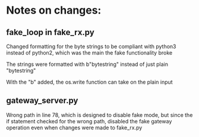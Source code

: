# Notes on changes:
## fake_loop in fake_rx.py
Changed formatting for the byte strings to be compliant with python3 instead of python2, which was the main the fake functionality broke

The strings were formatted with b"bytestring" instead of just plain "bytestring"

With the "b" added, the os.write function can take on the plain input

## gateway_server.py
Wrong path in line 78, which is designed to disable fake mode, but since the if statement checked for the wrong path, disabled the fake gateway operation even when changes were made to fake_rx.py
